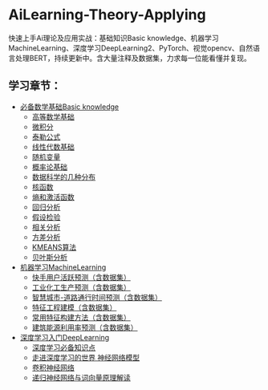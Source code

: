 # AiLearning-Theory-Applying

快速上手Ai理论及应用实战：基础知识Basic knowledge、机器学习MachineLearning、深度学习DeepLearning2、PyTorch、视觉opencv、自然语言处理BERT，持续更新中。含大量注释及数据集，力求每一位能看懂并复现。



## 学习章节：

<ul>
    <li><a href='https://github.com/ben1234560/AiLearning-Theory-Applying/blob/master/%E5%BF%85%E5%A4%87%E6%95%B0%E5%AD%A6%E5%9F%BA%E7%A1%80.md'>必备数学基础Basic knowledge</a>
        <ul>
            <li><a href='https://github.com/ben1234560/AiLearning-Theory-Applying/blob/master/%E5%BF%85%E5%A4%87%E6%95%B0%E5%AD%A6%E5%9F%BA%E7%A1%80.md#%E9%AB%98%E7%AD%89%E6%95%B0%E5%AD%A6%E5%9F%BA%E7%A1%80'>高等数学基础</a>
            </li>
            <li><a href='https://github.com/ben1234560/AiLearning-Theory-Applying/blob/master/%E5%BF%85%E5%A4%87%E6%95%B0%E5%AD%A6%E5%9F%BA%E7%A1%80.md#%E5%BE%AE%E7%A7%AF%E5%88%86'>微积分</a>
        <li><a href='https://github.com/ben1234560/AiLearning-Theory-Applying/blob/master/%E5%BF%85%E5%A4%87%E6%95%B0%E5%AD%A6%E5%9F%BA%E7%A1%80.md#%E6%B3%B0%E5%8B%92%E5%85%AC%E5%BC%8F'>泰勒公式</a>
    <li><a href='https://github.com/ben1234560/AiLearning-Theory-Applying/blob/master/%E5%BF%85%E5%A4%87%E6%95%B0%E5%AD%A6%E5%9F%BA%E7%A1%80.md#%E7%BA%BF%E6%80%A7%E4%BB%A3%E6%95%B0%E5%9F%BA%E7%A1%80'>线性代数基础</a>
        <li><a href='https://github.com/ben1234560/AiLearning-Theory-Applying/blob/master/%E5%BF%85%E5%A4%87%E6%95%B0%E5%AD%A6%E5%9F%BA%E7%A1%80.md#%E9%9A%8F%E6%9C%BA%E5%8F%98%E9%87%8F'>随机变量</a>
        <li><a href='https://github.com/ben1234560/AiLearning-Theory-Applying/blob/master/%E5%BF%85%E5%A4%87%E6%95%B0%E5%AD%A6%E5%9F%BA%E7%A1%80.md#%E6%A6%82%E7%8E%87%E8%AE%BA%E5%9F%BA%E7%A1%80'>概率论基础</a>
            <li><a href='https://github.com/ben1234560/AiLearning-Theory-Applying/blob/master/%E5%BF%85%E5%A4%87%E6%95%B0%E5%AD%A6%E5%9F%BA%E7%A1%80.md#%E6%95%B0%E6%8D%AE%E7%A7%91%E5%AD%A6%E7%9A%84%E5%87%A0%E7%A7%8D%E5%88%86%E5%B8%83'>数据科学的几种分布</a>
            <li><a href='https://github.com/ben1234560/AiLearning-Theory-Applying/blob/master/%E5%BF%85%E5%A4%87%E6%95%B0%E5%AD%A6%E5%9F%BA%E7%A1%80.md#%E6%A0%B8%E5%87%BD%E6%95%B0'>核函数</a>
            <li><a href='https://github.com/ben1234560/AiLearning-Theory-Applying/blob/master/%E5%BF%85%E5%A4%87%E6%95%B0%E5%AD%A6%E5%9F%BA%E7%A1%80.md#%E7%86%B5%E5%92%8C%E6%BF%80%E6%B4%BB%E5%87%BD%E6%95%B0'>熵和激活函数</a>
            <li><a href='https://github.com/ben1234560/AiLearning-Theory-Applying/blob/master/%E5%BF%85%E5%A4%87%E6%95%B0%E5%AD%A6%E5%9F%BA%E7%A1%80.md#%E5%9B%9E%E5%BD%92%E5%88%86%E6%9E%90'>回归分析</a>
            <li><a href='https://github.com/ben1234560/AiLearning-Theory-Applying/tree/master/notebook_%E5%BF%85%E5%A4%87%E6%95%B0%E5%AD%A6%E5%9F%BA%E7%A1%80/%E5%81%87%E8%AE%BE%E6%A3%80%E9%AA%8C%E7%AB%A0%E8%8A%82'>假设检验</a>
            <li><a href='https://github.com/ben1234560/AiLearning-Theory-Applying/tree/master/notebook_%E5%BF%85%E5%A4%87%E6%95%B0%E5%AD%A6%E5%9F%BA%E7%A1%80/%E7%9B%B8%E5%85%B3%E5%88%86%E6%9E%90%E7%AB%A0%E8%8A%82'>相关分析</a>
            <li><a href='https://github.com/ben1234560/AiLearning-Theory-Applying/tree/master/notebook_%E5%BF%85%E5%A4%87%E6%95%B0%E5%AD%A6%E5%9F%BA%E7%A1%80/%E7%9B%B8%E5%85%B3%E5%88%86%E6%9E%90%E7%AB%A0%E8%8A%82'>方差分析</a>
            <li><a href='https://github.com/ben1234560/AiLearning-Theory-Applying/blob/master/%E5%BF%85%E5%A4%87%E6%95%B0%E5%AD%A6%E5%9F%BA%E7%A1%80.md#kmeans%E7%AE%97%E6%B3%95'>KMEANS算法</a>
            <li><a href='https://github.com/ben1234560/AiLearning-Theory-Applying/blob/master/%E5%BF%85%E5%A4%87%E6%95%B0%E5%AD%A6%E5%9F%BA%E7%A1%80.md#%E8%B4%9D%E5%8F%B6%E6%96%AF%E5%88%86%E6%9E%90'>贝叶斯分析</a>
        </ul>
    <li><a href='https://github.com/ben1234560/AiLearning-Theory-Applying/tree/master/%E6%9C%BA%E5%99%A8%E5%AD%A6%E4%B9%A0%E7%AB%9E%E8%B5%9B%E5%AE%9E%E6%88%98_%E4%BC%98%E8%83%9C%E8%A7%A3%E5%86%B3%E6%96%B9%E6%A1%88'>机器学习MachineLearning</a> 
    <ul>
        <li><a href='https://github.com/ben1234560/AiLearning-Theory-Applying/tree/master/%E6%9C%BA%E5%99%A8%E5%AD%A6%E4%B9%A0%E7%AB%9E%E8%B5%9B%E5%AE%9E%E6%88%98_%E4%BC%98%E8%83%9C%E8%A7%A3%E5%86%B3%E6%96%B9%E6%A1%88/%E5%BF%AB%E6%89%8B%E7%9F%AD%E8%A7%86%E9%A2%91%E7%94%A8%E6%88%B7%E6%B4%BB%E8%B7%83%E5%BA%A6%E5%88%86%E6%9E%90'>快手用户活跃预测（含数据集）</a>
        <li><a href='https://github.com/ben1234560/AiLearning-Theory-Applying/tree/master/%E6%9C%BA%E5%99%A8%E5%AD%A6%E4%B9%A0%E7%AB%9E%E8%B5%9B%E5%AE%9E%E6%88%98_%E4%BC%98%E8%83%9C%E8%A7%A3%E5%86%B3%E6%96%B9%E6%A1%88/%E5%B7%A5%E4%B8%9A%E5%8C%96%E5%B7%A5%E7%94%9F%E4%BA%A7%E9%A2%84%E6%B5%8B'>工业化工生产预测（含数据集）</a>
        <li><a href='https://github.com/ben1234560/AiLearning-Theory-Applying/tree/master/%E6%9C%BA%E5%99%A8%E5%AD%A6%E4%B9%A0%E7%AB%9E%E8%B5%9B%E5%AE%9E%E6%88%98_%E4%BC%98%E8%83%9C%E8%A7%A3%E5%86%B3%E6%96%B9%E6%A1%88/%E6%99%BA%E6%85%A7%E5%9F%8E%E5%B8%82-%E9%81%93%E8%B7%AF%E9%80%9A%E8%A1%8C%E6%97%B6%E9%97%B4%E9%A2%84%E6%B5%8B'>智慧城市-道路通行时间预测（含数据集）</a>
        <li><a href='https://github.com/ben1234560/AiLearning-Theory-Applying/tree/master/%E6%9C%BA%E5%99%A8%E5%AD%A6%E4%B9%A0%E7%AB%9E%E8%B5%9B%E5%AE%9E%E6%88%98_%E4%BC%98%E8%83%9C%E8%A7%A3%E5%86%B3%E6%96%B9%E6%A1%88/%E7%89%B9%E5%BE%81%E5%B7%A5%E7%A8%8B%E5%BB%BA%E6%A8%A1'>特征工程建模（含数据集）</a>
        <li><a href='https://github.com/ben1234560/AiLearning-Theory-Applying/tree/master/%E6%9C%BA%E5%99%A8%E5%AD%A6%E4%B9%A0%E7%AB%9E%E8%B5%9B%E5%AE%9E%E6%88%98_%E4%BC%98%E8%83%9C%E8%A7%A3%E5%86%B3%E6%96%B9%E6%A1%88/%E5%B8%B8%E7%94%A8%E7%89%B9%E5%BE%81%E6%9E%84%E5%BB%BA%E6%96%B9%E6%B3%95'>常用特征构建方法（含数据集）</a>
        <li><a href='https://github.com/ben1234560/AiLearning-Theory-Applying/tree/master/%E6%9C%BA%E5%99%A8%E5%AD%A6%E4%B9%A0%E7%AB%9E%E8%B5%9B%E5%AE%9E%E6%88%98_%E4%BC%98%E8%83%9C%E8%A7%A3%E5%86%B3%E6%96%B9%E6%A1%88/%E5%BB%BA%E7%AD%91%E8%83%BD%E6%BA%90%E5%88%A9%E7%94%A8%E7%8E%87%E9%A2%84%E6%B5%8B'>建筑能源利用率预测（含数据集）</a>
	</ul>
    <li><a href='https://github.com/ben1234560/AiLearning-Theory-Applying/tree/master/%E6%B7%B1%E5%BA%A6%E5%AD%A6%E4%B9%A0%E5%85%A5%E9%97%A8'>深度学习入门DeepLearning</a> 
        <ul>
            <li><a href='https://github.com/ben1234560/AiLearning-Theory-Applying/blob/master/%E6%B7%B1%E5%BA%A6%E5%AD%A6%E4%B9%A0%E5%85%A5%E9%97%A8/%E7%AC%AC%E4%B8%80%E7%AB%A0%E2%80%94%E2%80%94%E6%B7%B1%E5%BA%A6%E5%AD%A6%E4%B9%A0%E5%BF%85%E5%A4%87%E7%9F%A5%E8%AF%86%E7%82%B9.md'>深度学习必备知识点</a>
            <li><a href='https://github.com/ben1234560/AiLearning-Theory-Applying/blob/master/%E6%B7%B1%E5%BA%A6%E5%AD%A6%E4%B9%A0%E5%85%A5%E9%97%A8/%E7%AC%AC%E4%BA%8C%E7%AB%A0%E2%80%94%E2%80%94%E8%B5%B0%E8%BF%9B%E6%B7%B1%E5%BA%A6%E5%AD%A6%E4%B9%A0%E7%9A%84%E4%B8%96%E7%95%8C%20%E7%A5%9E%E7%BB%8F%E7%BD%91%E7%BB%9C%E6%A8%A1%E5%9E%8B.md'>走进深度学习的世界 神经网络模型</a>
            <li><a href='https://github.com/ben1234560/AiLearning-Theory-Applying/blob/master/%E6%B7%B1%E5%BA%A6%E5%AD%A6%E4%B9%A0%E5%85%A5%E9%97%A8/%E7%AC%AC%E4%B8%89%E7%AB%A0%E2%80%94%E2%80%94%E5%8D%B7%E7%A7%AF%E7%A5%9E%E7%BB%8F%E7%BD%91%E7%BB%9C.md'>卷积神经网络</a>
            <li><a href='https://github.com/ben1234560/AiLearning-Theory-Applying/blob/master/%E6%B7%B1%E5%BA%A6%E5%AD%A6%E4%B9%A0%E5%85%A5%E9%97%A8/%E7%AC%AC%E5%9B%9B%E7%AB%A0%E2%80%94%E2%80%94%E9%80%92%E5%BD%92%E7%A5%9E%E7%BB%8F%E7%BD%91%E7%BB%9C%E4%B8%8E%E8%AF%8D%E5%90%91%E9%87%8F%E5%8E%9F%E7%90%86%E8%A7%A3%E8%AF%BB.md'>递归神经网络与词向量原理解读</a>
        </ul>





